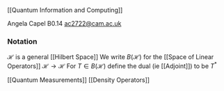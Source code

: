 [[Quantum Information and Computing]]

Angela Capel B0.14
ac2722@cam.ac.uk
### Notation
$\mathcal{H}$ is a general [[Hilbert Space]]
We write $B(\mathcal{H})$ for the [[Space of Linear Operators]] $\mathcal{H}\to \mathcal{H}$
For $T\in B(\mathcal{H})$ define the dual (ie [[Adjoint]]) to be $T^{*}$

[[Quantum Measurements]]
[[Density Operators]]